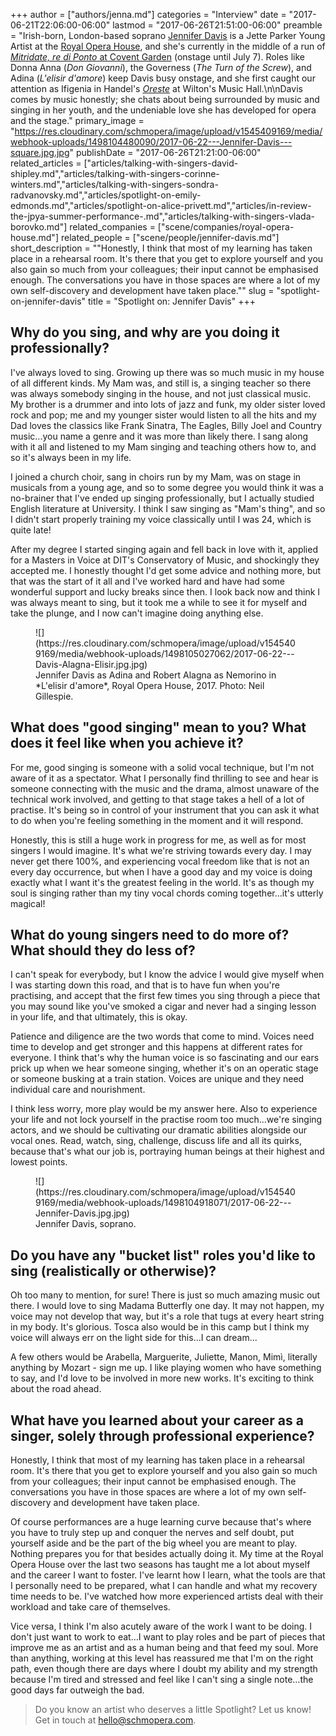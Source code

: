+++
author = ["authors/jenna.md"]
categories = "Interview"
date = "2017-06-21T22:06:00-06:00"
lastmod = "2017-06-26T21:51:00-06:00"
preamble = "Irish-born, London-based soprano [Jennifer Davis](/scene/people/jennifer-davis/) is a Jette Parker Young Artist at the [Royal Opera House](/scene/people/royal-opera-house/), and she's currently in the middle of a run of [*Mitridate, re di Ponto* at Covent Garden](http://www.roh.org.uk/productions/mitridate-re-di-ponto-by-graham-vick) (onstage until July 7). Roles like Donna Anna (*Don Giovanni*), the Governess (*The Turn of the Screw*), and Adina (*L'elisir d'amore*) keep Davis busy onstage, and she first caught our attention as Ifigenia in Handel's [*Oreste*](/in-review-the-jette-parker-young-artists-present-oreste/) at Wilton's Music Hall.\n\nDavis comes by music honestly; she chats about being surrounded by music and singing in her youth, and the undeniable love she has developed for opera and the stage."
primary_image = "https://res.cloudinary.com/schmopera/image/upload/v1545409169/media/webhook-uploads/1498104480090/2017-06-22---Jennifer-Davis---square.jpg.jpg"
publishDate = "2017-06-26T21:21:00-06:00"
related_articles = ["articles/talking-with-singers-david-shipley.md","articles/talking-with-singers-corinne-winters.md","articles/talking-with-singers-sondra-radvanovsky.md","articles/spotlight-on-emily-edmonds.md","articles/spotlight-on-alice-privett.md","articles/in-review-the-jpya-summer-performance-.md","articles/talking-with-singers-vlada-borovko.md"]
related_companies = ["scene/companies/royal-opera-house.md"]
related_people = ["scene/people/jennifer-davis.md"]
short_description = "&quot;Honestly, I think that most of my learning has taken place in a rehearsal room. It&#039;s there that you get to explore yourself and you also gain so much from your colleagues; their input cannot be emphasised enough. The conversations you have in those spaces are where a lot of my own self-discovery and development have taken place.&quot;"
slug = "spotlight-on-jennifer-davis"
title = "Spotlight on: Jennifer Davis"
+++

## Why do you sing, and why are you doing it professionally?

I've always loved to sing. Growing up there was so much music in my house of all different kinds. My Mam was, and still is, a singing teacher so there was always somebody singing in the house, and not just classical music. My brother is a drummer and into lots of jazz and funk, my older sister loved rock and pop; me and my younger sister would listen to all the hits and my Dad loves the classics like Frank Sinatra, The Eagles, Billy Joel and Country music...you name a genre and it was more than likely there. I sang along with it all and listened to my Mam singing and teaching others how to, and so it's always been in my life. 

I joined a church choir, sang in choirs run by my Mam, was on stage in musicals from a young age, and so to some degree you would think it was a no-brainer that I've ended up singing professionally, but I actually studied English literature at University. I think I saw singing as "Mam's thing", and so I didn't start properly training my voice classically until I was 24, which is quite late! 

After my degree I started singing again and fell back in love with it, applied for a Masters in Voice at DIT's Conservatory of Music, and shockingly they accepted me. I honestly thought I'd get some advice and nothing more, but that was the start of it all and I've worked hard and have had some wonderful support and lucky breaks since then. I look back now and think I was always meant to sing, but it took me a while to see it for myself and take the plunge, and I now can't imagine doing anything else. 

<figure data-type="image">
![](https://res.cloudinary.com/schmopera/image/upload/v1545409169/media/webhook-uploads/1498105027062/2017-06-22---Davis-Alagna-Elisir.jpg.jpg)
<figcaption>Jennifer Davis as Adina and Robert Alagna as Nemorino in *L'elisir d'amore*, Royal Opera House, 2017. Photo: Neil Gillespie.</figcaption>
</figure>

## What does "good singing" mean to you? What does it feel like when you achieve it?

For me, good singing is someone with a solid vocal technique, but I'm not aware of it as a spectator. What I personally find thrilling to see and hear is someone connecting  with the music and the drama, almost unaware of the technical work involved, and getting to that stage takes a hell of a lot of practise. It's being so in control of your instrument that you can ask it what to do when you're feeling something in the moment and it will respond. 

Honestly, this is still a huge work in progress for me, as well as for most singers I would imagine. It's what we're striving towards every day. I may never get there 100%, and experiencing vocal freedom like that is not an every day occurrence, but when I have a good day and my voice is doing exactly what I want it's the greatest feeling in the world. It's as though my soul is singing rather than my tiny vocal chords coming together...it's utterly magical! 

## What do young singers need to do more of? What should they do less of?

I can't speak for everybody, but I know the advice I would give myself when I was starting down this road, and that is to have fun when you're practising, and accept that the first few times you sing through a piece that you may sound like you've smoked a cigar and never had a singing lesson in your life, and that ultimately, this is okay. 

Patience and diligence are the two words that come to mind. Voices need time to develop and get stronger and this happens at different rates for everyone. I think that's why the human voice is so fascinating and our ears prick up when we hear someone singing, whether it's on an operatic stage or someone busking at a train station. Voices are unique and they need individual care and nourishment. 

I think less worry, more play would be my answer here. Also to experience your life and not lock yourself in the practise room too much...we're singing actors, and we should be cultivating our dramatic abilities alongside our vocal ones. Read, watch, sing, challenge, discuss life and all its quirks, because that's what our job is, portraying human beings at their highest and lowest points. 

<figure data-type="image">
![](https://res.cloudinary.com/schmopera/image/upload/v1545409169/media/webhook-uploads/1498104918071/2017-06-22---Jennifer-Davis.jpg.jpg)<figcaption>Jennifer Davis, soprano.</figcaption>
</figure>

## Do you have any "bucket list" roles you'd like to sing (realistically or otherwise)?

Oh too many to mention, for sure! There is just so much amazing music out there. I would love to sing Madama Butterfly one day. It may not happen, my voice may not develop that way, but it's a role that tugs at every heart string in my body. It's glorious. Tosca also would be in this camp but I think my voice will always err on the light side for this...I can dream...

A few others would be Arabella, Marguerite, Juliette, Manon, Mimì, literally anything by Mozart - sign me up. I like playing women who have something to say, and I'd love to be involved in more new works. It's exciting to think about the road ahead. 

## What have you learned about your career as a singer, solely through professional experience?

Honestly, I think that most of my learning has taken place in a rehearsal room. It's there that you get to explore yourself and you also gain so much from your colleagues; their input cannot be emphasised enough. The conversations you have in those spaces are where a lot of my own self-discovery and development have taken place. 

Of course performances are a huge learning curve because that's where you have to truly step up and conquer the nerves and self doubt, put yourself aside and be the part of the big wheel you are meant to play. Nothing prepares you for that besides actually doing it. My time at the Royal Opera House over the last two seasons has taught me a lot about myself and the career I want to foster. I've learnt how I learn, what the tools are that I personally need to be prepared, what I can handle and what my recovery time needs to be. I've watched how more experienced artists deal with their workload and take care of themselves. 

Vice versa, I think I'm also acutely aware of the work I want to be doing. I don't just want to work to eat…I want to play roles and be part of pieces that improve me as an artist and as a human being and that feed my soul. More than anything, working at this level has reassured me that I'm on the right path, even though there are days where I doubt my ability and my strength because I'm tired and stressed and feel like I can't sing a single note…the good days far outweigh the bad. 

>Do you know an artist who deserves a little Spotlight? Let us know! Get in touch at [hello@schmopera.com](mailto:hello@schmopera.com).
